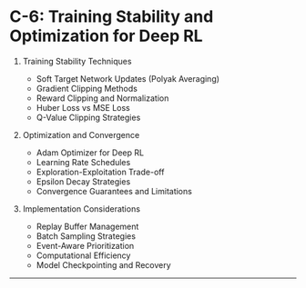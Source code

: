 # C-6: Training Stability and Optimization for Deep RL

1. Training Stability Techniques
   - Soft Target Network Updates (Polyak Averaging)
   - Gradient Clipping Methods
   - Reward Clipping and Normalization
   - Huber Loss vs MSE Loss
   - Q-Value Clipping Strategies

2. Optimization and Convergence
   - Adam Optimizer for Deep RL
   - Learning Rate Schedules
   - Exploration-Exploitation Trade-off
   - Epsilon Decay Strategies
   - Convergence Guarantees and Limitations

3. Implementation Considerations
   - Replay Buffer Management
   - Batch Sampling Strategies
   - Event-Aware Prioritization
   - Computational Efficiency
   - Model Checkpointing and Recovery

---
